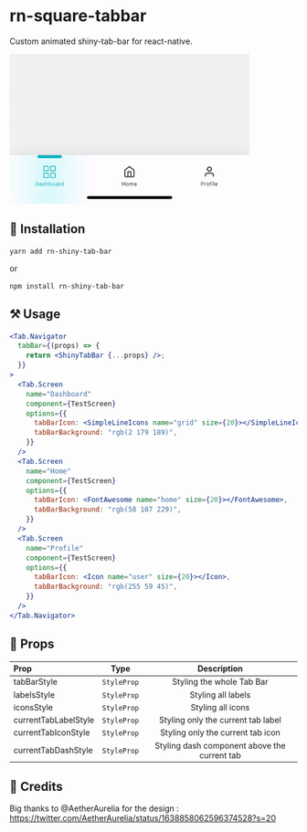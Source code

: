 # rn-square-tabbar

Custom animated shiny-tab-bar for react-native.

![preview](https://github.com/EidAlmutairi0/ShinyTabBar/blob/master/sample.gif)

## 💾 Installation

```
yarn add rn-shiny-tab-bar
```

or

```
npm install rn-shiny-tab-bar
```

## ⚒️ Usage

```jsx
<Tab.Navigator
  tabBar={(props) => {
    return <ShinyTabBar {...props} />;
  }}
>
  <Tab.Screen
    name="Dashboard"
    component={TestScreen}
    options={{
      tabBarIcon: <SimpleLineIcons name="grid" size={20}></SimpleLineIcons>,
      tabBarBackground: "rgb(2 179 189)",
    }}
  />
  <Tab.Screen
    name="Home"
    component={TestScreen}
    options={{
      tabBarIcon: <FontAwesome name="home" size={20}></FontAwesome>,
      tabBarBackground: "rgb(58 107 229)",
    }}
  />
  <Tab.Screen
    name="Profile"
    component={TestScreen}
    options={{
      tabBarIcon: <Icon name="user" size={20}></Icon>,
      tabBarBackground: "rgb(255 59 45)",
    }}
  />
</Tab.Navigator>
```

## 🔧 Props

| Prop                 |    Type     |                 Description                  |
| :------------------- | :---------: | :------------------------------------------: |
| tabBarStyle          | `StyleProp` |          Styling the whole Tab Bar           |
| labelsStyle          | `StyleProp` |              Styling all labels              |
| iconsStyle           | `StyleProp` |              Styling all icons               |
| currentTabLabelStyle | `StyleProp` |      Styling only the current tab label      |
| currentTabIconStyle  | `StyleProp` |      Styling only the current tab icon       |
| currentTabDashStyle  | `StyleProp` | Styling dash component above the current tab |

## 📄 Credits

Big thanks to @AetherAurelia
for the design : https://twitter.com/AetherAurelia/status/1638858062596374528?s=20
